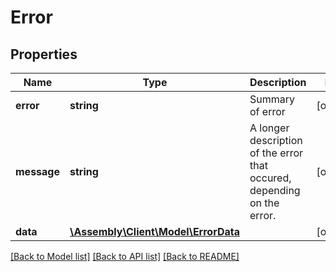 # Error

## Properties
Name | Type | Description | Notes
------------ | ------------- | ------------- | -------------
**error** | **string** | Summary of error | [optional] 
**message** | **string** | A longer description of the error that occured, depending on the error. | [optional] 
**data** | [**\Assembly\Client\Model\ErrorData**](ErrorData.md) |  | [optional] 

[[Back to Model list]](../README.md#documentation-for-models) [[Back to API list]](../README.md#documentation-for-api-endpoints) [[Back to README]](../README.md)


